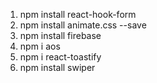 1. npm install react-hook-form
2. npm install animate.css --save
3. npm install firebase
4. npm i aos
5. npm i react-toastify
6. npm install swiper